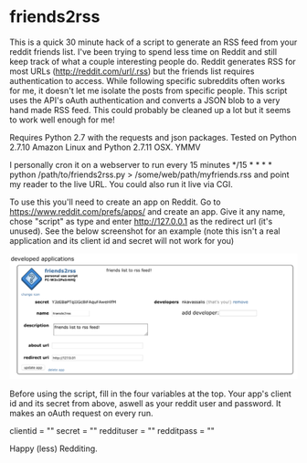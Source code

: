# friends2rss


This is a quick 30 minute hack of a script to generate an RSS feed from your reddit friends list. I've been trying to spend less time on Reddit and still keep track of what a couple interesting people do. Reddit generates RSS for most URLs (http://reddit.com/url/.rss) but the friends list requires authentication to access. While following specific subreddits often works for me, it doesn't let me isolate the posts from specific people. This script uses the API's oAuth authentication and converts a JSON blob to a very hand made RSS feed. This could probably be cleaned up a lot but it seems to work well enough for me!

Requires Python 2.7 with the requests and json packages. Tested on Python 2.7.10 Amazon Linux and Python 2.7.11 OSX. YMMV

I personally cron it on a webserver to run every 15 minutes */15 * * * * python /path/to/friends2rss.py > /some/web/path/myfriends.rss and point my reader to the live URL. You could also run it live via CGI.

To use this you'll need to create an app on Reddit. Go to https://www.reddit.com/prefs/apps/ and create an app. Give it any name, chose "script" as type and enter http://127.0.0.1 as the redirect url (it's unused). See the below screenshot for an example (note this isn't a real application and its client id and secret will not work for you)

![example of a reddit application](readme.png)

Before using the script, fill in the four variables at the top. Your app's client id and its secret from above, aswell as your reddit user and password. It makes an oAuth request on every run.

clientid = ""
secret = ""
reddituser = ""
redditpass = ""

Happy (less) Redditing.
